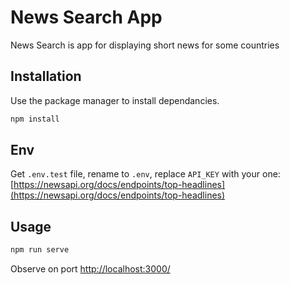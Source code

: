 # News Search App

News Search is app for displaying short news for some countries

## Installation

Use the package manager to install dependancies.

```bash
npm install 
```

## Env

Get `.env.test` file, rename to `.env`, replace `API_KEY` with your one:
[https://newsapi.org/docs/endpoints/top-headlines](https://newsapi.org/docs/endpoints/top-headlines)


## Usage

```javascript
npm run serve

```

Observe on port [http://localhost:3000/](http://localhost:3000/)

